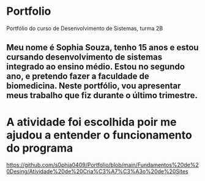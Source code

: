 # Portfolio
Portfólio do curso de Desenvolvimento de Sistemas, turma 2B
## Meu nome é Sophia Souza, tenho 15 anos e estou cursando desenvolvimento de sistemas integrado ao ensino médio. Estou no segundo ano, e pretendo fazer a faculdade de biomedicina. Neste portfólio, vou apresentar meus trabalho que fiz durante o último trimestre.
# A atividade foi escolhida poir me ajudou a entender o funcionamento do programa
https://github.com/s0phia0409/Portfolio/blob/main/Fundamentos%20de%20Desing/Atividade%20de%20Cria%C3%A7%C3%A3o%20de%20Sites
